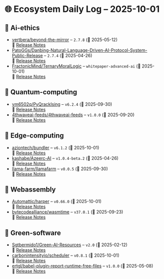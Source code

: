# 🌐 Ecosystem Daily Log – 2025-10-01

## 🔹 Ai-ethics
- [vertbera/beyond-the-mirror](https://github.com/vertbera/beyond-the-mirror/releases/tag/2.7.8) – `2.7.8` (📅 2025-05-12)  
  🔗 [Release Notes](https://github.com/vertbera/beyond-the-mirror/releases/tag/2.7.8)
- [PatoGGs/Danbing-Natural-Language-Driven-AI-Protocol-System-Public-Release](https://github.com/PatoGGs/Danbing-Natural-Language-Driven-AI-Protocol-System-Public-Release/releases/tag/2.7.4) – `2.7.4` (📅 2025-04-26)  
  🔗 [Release Notes](https://github.com/PatoGGs/Danbing-Natural-Language-Driven-AI-Protocol-System-Public-Release/releases/tag/2.7.4)
- [FractonicMind/TernaryMoralLogic](https://github.com/FractonicMind/TernaryMoralLogic/releases/tag/whitepaper-advanced-ai) – `whitepaper-advanced-ai` (📅 2025-10-01)  
  🔗 [Release Notes](https://github.com/FractonicMind/TernaryMoralLogic/releases/tag/whitepaper-advanced-ai)

## 🔹 Quantum-computing
- [vm6502q/PyQrackIsing](https://github.com/vm6502q/PyQrackIsing/releases/tag/v6.2.4) – `v6.2.4` (📅 2025-09-30)  
  🔗 [Release Notes](https://github.com/vm6502q/PyQrackIsing/releases/tag/v6.2.4)
- [4thwaveai-feeds/4thwaveai-feeds](https://github.com/4thwaveai-feeds/4thwaveai-feeds/releases/tag/v1.0.0) – `v1.0.0` (📅 2025-09-20)  
  🔗 [Release Notes](https://github.com/4thwaveai-feeds/4thwaveai-feeds/releases/tag/v1.0.0)

## 🔹 Edge-computing
- [aziontech/bundler](https://github.com/aziontech/bundler/releases/tag/v6.1.2) – `v6.1.2` (📅 2025-10-01)  
  🔗 [Release Notes](https://github.com/aziontech/bundler/releases/tag/v6.1.2)
- [kashabe/Azeerc-AI](https://github.com/kashabe/Azeerc-AI/releases/tag/v1.0.4-beta.2) – `v1.0.4-beta.2` (📅 2025-04-26)  
  🔗 [Release Notes](https://github.com/kashabe/Azeerc-AI/releases/tag/v1.0.4-beta.2)
- [llama-farm/llamafarm](https://github.com/llama-farm/llamafarm/releases/tag/v0.0.5) – `v0.0.5` (📅 2025-09-30)  
  🔗 [Release Notes](https://github.com/llama-farm/llamafarm/releases/tag/v0.0.5)

## 🔹 Webassembly
- [Automattic/harper](https://github.com/Automattic/harper/releases/tag/v0.66.0) – `v0.66.0` (📅 2025-10-01)  
  🔗 [Release Notes](https://github.com/Automattic/harper/releases/tag/v0.66.0)
- [bytecodealliance/wasmtime](https://github.com/bytecodealliance/wasmtime/releases/tag/v37.0.1) – `v37.0.1` (📅 2025-09-23)  
  🔗 [Release Notes](https://github.com/bytecodealliance/wasmtime/releases/tag/v37.0.1)

## 🔹 Green-software
- [Sgtbermido1/Green-AI-Resources](https://github.com/Sgtbermido1/Green-AI-Resources/releases/tag/v2.0) – `v2.0` (📅 2025-02-12)  
  🔗 [Release Notes](https://github.com/Sgtbermido1/Green-AI-Resources/releases/tag/v2.0)
- [carbonintensityio/scheduler](https://github.com/carbonintensityio/scheduler/releases/tag/v0.8.1) – `v0.8.1` (📅 2025-10-01)  
  🔗 [Release Notes](https://github.com/carbonintensityio/scheduler/releases/tag/v0.8.1)
- [ertgl/babel-plugin-report-runtime-free-files](https://github.com/ertgl/babel-plugin-report-runtime-free-files/releases/tag/v1.0.0) – `v1.0.0` (📅 2025-05-08)  
  🔗 [Release Notes](https://github.com/ertgl/babel-plugin-report-runtime-free-files/releases/tag/v1.0.0)